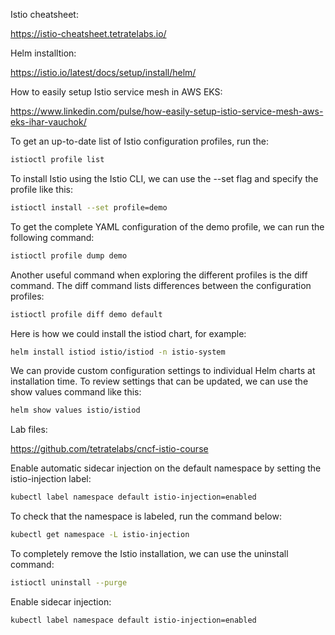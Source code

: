 Istio cheatsheet:

https://istio-cheatsheet.tetratelabs.io/

Helm installtion:

https://istio.io/latest/docs/setup/install/helm/

How to easily setup Istio service mesh in AWS EKS:

https://www.linkedin.com/pulse/how-easily-setup-istio-service-mesh-aws-eks-ihar-vauchok/



To get an up-to-date list of Istio configuration profiles, run the:

```bash
istioctl profile list
```

To install Istio using the Istio CLI, we can use the --set flag and specify the profile like this:

```bash
istioctl install --set profile=demo
```

To get the complete YAML configuration of the demo profile, we can run the following command:

```bash
istioctl profile dump demo
```

Another useful command when exploring the different profiles is the diff command. The diff command lists differences between the configuration profiles:

```bash
istioctl profile diff demo default
```

Here is how we could install the istiod chart, for example:

```bash
helm install istiod istio/istiod -n istio-system
```

We can provide custom configuration settings to individual Helm charts at installation time. To review settings that can be updated, we can use the show values command like this:

```bash
helm show values istio/istiod
```

Lab files:

https://github.com/tetratelabs/cncf-istio-course

Enable automatic sidecar injection on the default namespace by setting the istio-injection label:

```bash
kubectl label namespace default istio-injection=enabled
```

To check that the namespace is labeled, run the command below:

```bash
kubectl get namespace -L istio-injection
```

To completely remove the Istio installation, we can use the uninstall command:

```bash
istioctl uninstall --purge
```

Enable sidecar injection:

```bash
kubectl label namespace default istio-injection=enabled
```

